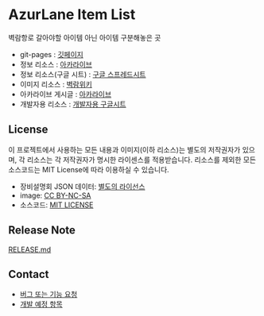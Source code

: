 # AzurLane Item List

벽람항로 갈아야할 아이템 아닌 아이템 구분해놓은 곳

- git-pages : [깃페이지](https://gateisbug.github.io/alit/)
- 정보 리소스 : [아카라이브](https://arca.live/b/azurlane/45593816)
- 정보 리소스(구글 시트) : [구글 스프레드시트](https://docs.google.com/spreadsheets/d/1ILevJQ08yszIX2bgh-II0A_EzfhAIufeuqxCKdQ7-UQ/edit#gid=0)
- 이미지 리소스 : [벽람위키](https://azurlane.koumakan.jp/wiki/Azur_Lane_Wiki)
- 아카라이브 게시글 : [아카라이브](https://arca.live/b/azurlane/119280388)
- 개발자용 리소스 : [개발자용 구글시트](https://docs.google.com/spreadsheets/d/1TdoZXjpm8QYNmvKM73QSFn9lAPDnWC-AtPzSR07KkGk/edit?usp=sharing)

## License
이 프로젝트에서 사용하는 모든 내용과 이미지(이하 리소스)는 별도의 저작권자가 있으며, 각 리소스는 각 저작권자가 명시한 라이센스를 적용받습니다. 리소스를 제외한 모든 소스코드는 MIT License에 따라 이용하실 수 있습니다.
- 장비설명회 JSON 데이터: [별도의 라이선스](./public/json/LICENSE)
- image: [CC BY-NC-SA](./public/images/LICENSE)
- 소스코드: [MIT LICENSE](./LICENSE)

## Release Note
[RELEASE.md](./RELEASE.md)

## Contact
- [버그 또는 기능 요청](https://github.com/gateisbug/alit/issues)
- [개발 예정 항목](https://github.com/gateisbug/alit/milestones)